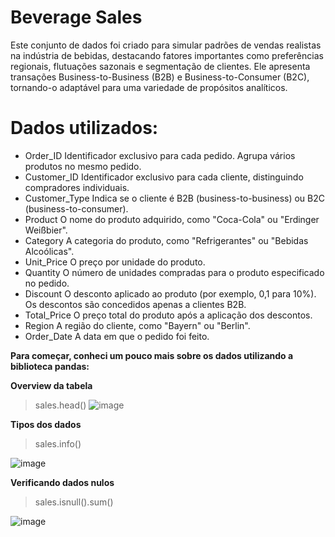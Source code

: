 # Beverage Sales
Este conjunto de dados foi criado para simular padrões de vendas realistas na indústria de bebidas, destacando fatores importantes como preferências regionais, flutuações sazonais e segmentação de clientes. Ele apresenta transações Business-to-Business (B2B) e Business-to-Consumer (B2C), tornando-o adaptável para uma variedade de propósitos analíticos.

# Dados utilizados:

- Order_ID Identificador exclusivo para cada pedido. Agrupa vários produtos no mesmo pedido.
- Customer_ID Identificador exclusivo para cada cliente, distinguindo compradores individuais.
- Customer_Type Indica se o cliente é B2B (business-to-business) ou B2C (business-to-consumer).
- Product O nome do produto adquirido, como "Coca-Cola" ou "Erdinger Weißbier".
- Category A categoria do produto, como "Refrigerantes" ou "Bebidas Alcoólicas".
- Unit_Price O preço por unidade do produto.
- Quantity O número de unidades compradas para o produto especificado no pedido.
- Discount O desconto aplicado ao produto (por exemplo, 0,1 para 10%). Os descontos são concedidos apenas a clientes B2B.
- Total_Price O preço total do produto após a aplicação dos descontos.
- Region A região do cliente, como "Bayern" ou "Berlin".
- Order_Date A data em que o pedido foi feito.

**Para começar, conheci um pouco mais sobre os dados utilizando a biblioteca pandas:**

**Overview da tabela**
> sales.head()
![image](https://github.com/user-attachments/assets/6ba06efc-62fa-4101-ae73-0dd0c577f548)

**Tipos dos dados**
>sales.info()

![image](https://github.com/user-attachments/assets/5bac56e4-f3a5-4d47-a17f-18aa1e457d18)

**Verificando dados nulos**
>sales.isnull().sum()

![image](https://github.com/user-attachments/assets/5518a754-cecd-4e40-ba0c-c784ba162b1c)

